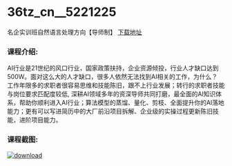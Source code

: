 # 36tz_cn__5221225
名企实训班自然语言处理方向【导师制】
[下载地址](http://www.36tz.cn/article/5221225 "下载地址")
### 课程介绍:
AI行业是21世纪的风口行业，国家政策扶持，企业资源倾投，行业人才缺口达到500W。面对这么大的人才缺口，很多人依然无法找到AI相关的工作，为什么？
工作年限多的求职者很容易思维和技能陈旧，跟不上行业发展；转行的求职者技能与岗位要求匹配度较低,
深耕AI领域多年的资深导师共同打磨，最全面的AI知识体系，帮助你顺利进入AI行业；算法模型的蒸馏、量化、剪枝、全面提升你的AI落地能力；更有可以写进简历中的大厂前沿项目拆解、企业级的实操过程更新陈旧技能，进阶项目能力。

### 课程截图:
[![download](http://36tz.cn/muke_img/2021_10_2-1.png "下载地址")](http://www.36tz.cn "下载地址")

